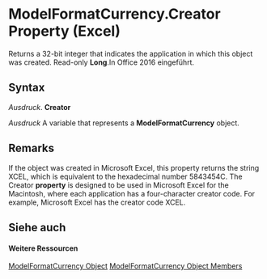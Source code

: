 
# ModelFormatCurrency.Creator Property (Excel)

Returns a 32-bit integer that indicates the application in which this object was created. Read-only  **Long**.In Office 2016 eingeführt.


## Syntax

 _Ausdruck_. **Creator**

 _Ausdruck_ A variable that represents a **ModelFormatCurrency** object.


## Remarks

If the object was created in Microsoft Excel, this property returns the string XCEL, which is equivalent to the hexadecimal number 5843454C. The Creator  **property** is designed to be used in Microsoft Excel for the Macintosh, where each application has a four-character creator code. For example, Microsoft Excel has the creator code XCEL.


## Siehe auch


#### Weitere Ressourcen


[ModelFormatCurrency Object](acb863b6-c188-5ed3-afe4-5e1ab6bb20bf.md)
[ModelFormatCurrency Object Members](http://msdn.microsoft.com/library/8da9be23-5bd8-379a-4e78-399ff5b8da93%28Office.15%29.aspx)